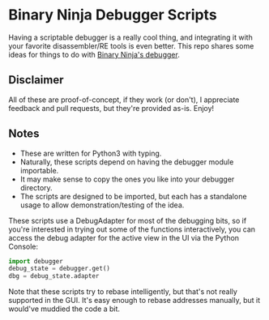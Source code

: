# Binary Ninja Debugger Scripts

Having a scriptable debugger is a really cool thing, and integrating it with
your favorite disassembler/RE tools is even better.  This repo shares some
ideas for things to do with
[Binary Ninja's debugger](https://github.com/Vector35/debugger).

## Disclaimer

All of these are proof-of-concept, if they work (or don't), I appreciate
feedback and pull requests, but they're provided as-is. Enjoy!

## Notes

- These are written for Python3 with typing.
- Naturally, these scripts depend on having the debugger module importable.
- It may make sense to copy the ones you like into your debugger directory.
- The scripts are designed to be imported, but each has a standalone usage to
  allow demonstration/testing of the idea. 

These scripts use a DebugAdapter for most of the debugging bits, so if you're
interested in trying out some of the functions interactively, you can access
the debug adapter for the active view in the UI via the Python Console:

```python
import debugger
debug_state = debugger.get()
dbg = debug_state.adapter
```

Note that these scripts try to rebase intelligently, but that's not really
supported in the GUI. It's easy enough to rebase addresses manually, but it
would've muddied the code a bit.

